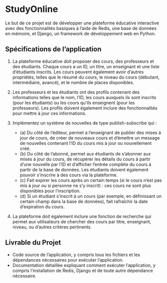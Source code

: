 # StudyOnline

Le but de ce projet est de développer une plateforme éducative interactive avec des fonctionnalités basiques à l’aide de Redis, une base de données en mémoire, et Django, un framework de développement web en Python.

## Spécifications de l’application

1. La plateforme éducative doit proposer des cours, des professeurs et des étudiants. Chaque cours a un ID, un titre, un enseignant et une liste d’étudiants inscrits. Les cours peuvent également avoir d’autres propriétés, telles que le résumé du cours, le niveau du cours (débutant, intermédiaire, avancé), et le nombre de places disponibles.

2. Les professeurs et les étudiants ont des profils contenant des informations telles que le nom, l’ID, les cours auxquels ils sont inscrits (pour les étudiants) ou les cours qu’ils enseignent (pour les professeurs). Les profils doivent également inclure des fonctionnalités pour mettre à jour ces informations.

3. Implémentez un système de nouvelles de type publish-subscribe qui :
   - (a) Du côté de l’éditeur, permet à l’enseignant de publier des mises à jour de cours, de créer de nouveaux cours et d’émettre un message de nouvelles contenant l’ID du cours mis à jour ou nouvellement créé.
   - (b) Du côté de l’abonné, permet aux étudiants de s’abonner aux mises à jour du cours, de récupérer les détails du cours à partir d’une nouvelle par l’ID et d’afficher l’entrée complète du cours à partir de la base de données. Les étudiants doivent également pouvoir s’inscrire à des cours via la plateforme.
   - (c) Fait expirer les cours après un certain temps (si le cours n’est pas mis à jour ou si personne ne s’y inscrit) : ces cours ne sont plus disponibles pour l’inscription.
   - (d) Si un étudiant s’inscrit à un cours (par exemple, en définissant un certain champ dans la base de données), fait rafraîchir la date d’expiration du cours.

4. La plateforme doit également inclure une fonction de recherche qui permet aux utilisateurs de chercher des cours par titre, enseignant, niveau, ou d’autres critères pertinents.

## Livrable du Projet

- Code source de l’application, y compris tous les fichiers et les dépendances nécessaires pour exécuter l’application.
- Documentation détaillée expliquant comment exécuter l’application, y compris l’installation de Redis, Django et de toute autre dépendance nécessaire.

